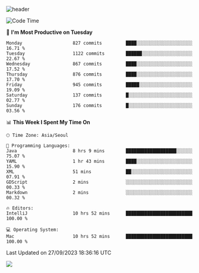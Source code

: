![header](https://capsule-render.vercel.app/api?type=Egg&color=timeAuto&height=300&section=header&text=PoPo&fontSize=90&animation=fadeIn)

  <!--START_SECTION:waka-->
![Code Time](http://img.shields.io/badge/Code%20Time-1%2C218%20hrs%2057%20mins-blue)

📅 **I'm Most Productive on Tuesday** 

```text
Monday                   827 commits         ████░░░░░░░░░░░░░░░░░░░░░   16.71 % 
Tuesday                  1122 commits        ██████░░░░░░░░░░░░░░░░░░░   22.67 % 
Wednesday                867 commits         ████░░░░░░░░░░░░░░░░░░░░░   17.52 % 
Thursday                 876 commits         ████░░░░░░░░░░░░░░░░░░░░░   17.70 % 
Friday                   945 commits         █████░░░░░░░░░░░░░░░░░░░░   19.09 % 
Saturday                 137 commits         █░░░░░░░░░░░░░░░░░░░░░░░░   02.77 % 
Sunday                   176 commits         █░░░░░░░░░░░░░░░░░░░░░░░░   03.56 % 
```


📊 **This Week I Spent My Time On** 

```text
🕑︎ Time Zone: Asia/Seoul

💬 Programming Languages: 
Java                     8 hrs 9 mins        ███████████████████░░░░░░   75.07 % 
YAML                     1 hr 43 mins        ████░░░░░░░░░░░░░░░░░░░░░   15.90 % 
XML                      51 mins             ██░░░░░░░░░░░░░░░░░░░░░░░   07.91 % 
GDScript                 2 mins              ░░░░░░░░░░░░░░░░░░░░░░░░░   00.33 % 
Markdown                 2 mins              ░░░░░░░░░░░░░░░░░░░░░░░░░   00.32 % 

🔥 Editors: 
IntelliJ                 10 hrs 52 mins      █████████████████████████   100.00 % 

💻 Operating System: 
Mac                      10 hrs 52 mins      █████████████████████████   100.00 % 
```


 Last Updated on 27/09/2023 18:36:16 UTC
<!--END_SECTION:waka-->



<img src="https://capsule-render.vercel.app/api?type=Egg&color=timeAuto&height=300&section=footer&text=PoPo&fontSize=90&animation=fadeIn&reversal=true" />
